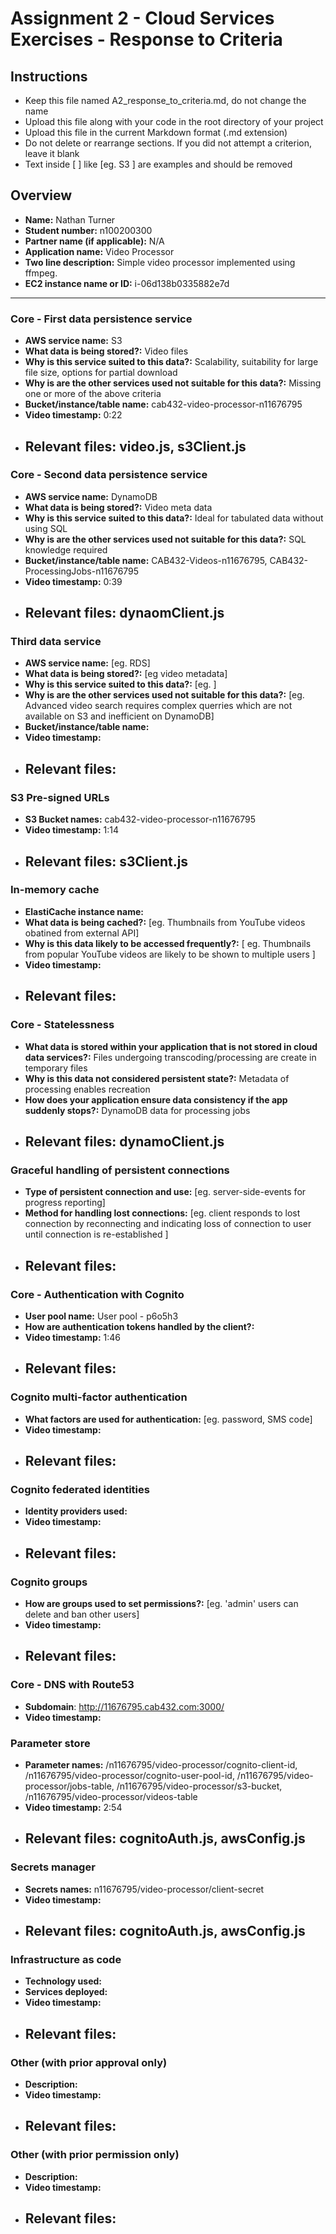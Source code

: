 Assignment 2 - Cloud Services Exercises - Response to Criteria
================================================

Instructions
------------------------------------------------
- Keep this file named A2_response_to_criteria.md, do not change the name
- Upload this file along with your code in the root directory of your project
- Upload this file in the current Markdown format (.md extension)
- Do not delete or rearrange sections.  If you did not attempt a criterion, leave it blank
- Text inside [ ] like [eg. S3 ] are examples and should be removed


Overview
------------------------------------------------

- **Name:** Nathan Turner
- **Student number:** n100200300
- **Partner name (if applicable):** N/A
- **Application name:** Video Processor
- **Two line description:** Simple video processor implemented using ffmpeg.
- **EC2 instance name or ID:** i-06d138b0335882e7d

------------------------------------------------

### Core - First data persistence service

- **AWS service name:** S3
- **What data is being stored?:** Video files
- **Why is this service suited to this data?:** Scalability, suitability for large file size, options for partial download
- **Why is are the other services used not suitable for this data?:** Missing one or more of the above criteria
- **Bucket/instance/table name:** cab432-video-processor-n11676795
- **Video timestamp:** 0:22
- **Relevant files:** video.js, s3Client.js
    -

### Core - Second data persistence service

- **AWS service name:**  DynamoDB
- **What data is being stored?:** Video meta data 
- **Why is this service suited to this data?:** Ideal for tabulated data without using SQL
- **Why is are the other services used not suitable for this data?:** SQL knowledge required
- **Bucket/instance/table name:** CAB432-Videos-n11676795, 
CAB432-ProcessingJobs-n11676795
- **Video timestamp:** 0:39
- **Relevant files:** dynaomClient.js
    -

### Third data service

- **AWS service name:**  [eg. RDS]
- **What data is being stored?:** [eg video metadata]
- **Why is this service suited to this data?:** [eg. ]
- **Why is are the other services used not suitable for this data?:** [eg. Advanced video search requires complex querries which are not available on S3 and inefficient on DynamoDB]
- **Bucket/instance/table name:**
- **Video timestamp:**
- **Relevant files:**
    -

### S3 Pre-signed URLs

- **S3 Bucket names:** cab432-video-processor-n11676795
- **Video timestamp:**  1:14
- **Relevant files:** s3Client.js
    -

### In-memory cache

- **ElastiCache instance name:**
- **What data is being cached?:** [eg. Thumbnails from YouTube videos obatined from external API]
- **Why is this data likely to be accessed frequently?:** [ eg. Thumbnails from popular YouTube videos are likely to be shown to multiple users ]
- **Video timestamp:**
- **Relevant files:**
    -

### Core - Statelessness

- **What data is stored within your application that is not stored in cloud data services?:** Files undergoing transcoding/processing are create in temporary files
- **Why is this data not considered persistent state?:** Metadata of processing enables recreation
- **How does your application ensure data consistency if the app suddenly stops?:** DynamoDB data for processing jobs
- **Relevant files:** dynamoClient.js
    -

### Graceful handling of persistent connections

- **Type of persistent connection and use:** [eg. server-side-events for progress reporting]
- **Method for handling lost connections:** [eg. client responds to lost connection by reconnecting and indicating loss of connection to user until connection is re-established ]
- **Relevant files:**
    -


### Core - Authentication with Cognito

- **User pool name:** User pool - p6o5h3 
- **How are authentication tokens handled by the client?:** 
- **Video timestamp:** 1:46
- **Relevant files:**
    -

### Cognito multi-factor authentication

- **What factors are used for authentication:** [eg. password, SMS code]
- **Video timestamp:**
- **Relevant files:**
    -

### Cognito federated identities

- **Identity providers used:**
- **Video timestamp:**
- **Relevant files:**
    -

### Cognito groups

- **How are groups used to set permissions?:** [eg. 'admin' users can delete and ban other users]
- **Video timestamp:**
- **Relevant files:**
    -

### Core - DNS with Route53

- **Subdomain**:  http://11676795.cab432.com:3000/
- **Video timestamp:**

### Parameter store

- **Parameter names:** 
/n11676795/video-processor/cognito-client-id, /n11676795/video-processor/cognito-user-pool-id, 
/n11676795/video-processor/jobs-table, 
/n11676795/video-processor/s3-bucket, /n11676795/video-processor/videos-table
- **Video timestamp:** 2:54
- **Relevant files:** cognitoAuth.js, awsConfig.js
    -

### Secrets manager

- **Secrets names:** n11676795/video-processor/client-secret
- **Video timestamp:** 
- **Relevant files:** cognitoAuth.js, awsConfig.js
    -

### Infrastructure as code

- **Technology used:**
- **Services deployed:**
- **Video timestamp:**
- **Relevant files:**
    -

### Other (with prior approval only)

- **Description:**
- **Video timestamp:**
- **Relevant files:**
    -

### Other (with prior permission only)

- **Description:**
- **Video timestamp:**
- **Relevant files:**
    -
